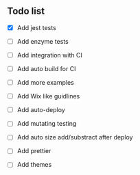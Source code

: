 ## Todo list

- [x] Add jest tests
- [ ] Add enzyme tests
- [ ] Add integration with CI
- [ ] Add auto build for CI
- [ ] Add more examples
- [ ] Add Wix like guidlines
- [ ] Add auto-deploy
- [ ] Add mutating testing
- [ ] Add auto size add/substract after deploy
- [ ] Add prettier
- [ ] Add themes

